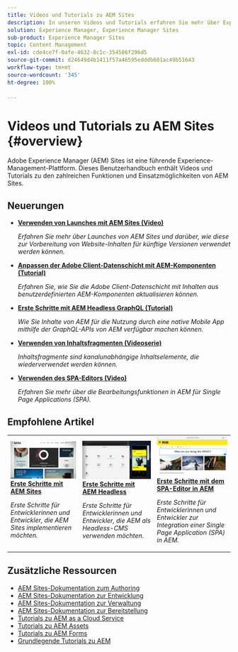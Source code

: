 ```yaml
---
title: Videos und Tutorials zu AEM Sites
description: In unseren Videos und Tutorials erfahren Sie mehr über Experience Manager Sites. Entdecken Sie die Auswahl unseres Personals und Neuigkeiten zu AEM Sites.
solution: Experience Manager, Experience Manager Sites
sub-product: Experience Manager Sites
topic: Content Management
exl-id: cde4ce7f-0afe-4632-8c1c-354586f296d5
source-git-commit: d24649d4b1411f57a46595edddb601ac49b51643
workflow-type: tm+mt
source-wordcount: '345'
ht-degree: 100%

---
```


# Videos und Tutorials zu AEM Sites {#overview}

Adobe Experience Manager (AEM) Sites ist eine führende Experience-Management-Plattform. Dieses Benutzerhandbuch enthält Videos und Tutorials zu den zahlreichen Funktionen und Einsatzmöglichkeiten von AEM Sites.


<div id="whats-new-section">

## Neuerungen

* **[Verwenden von Launches mit AEM Sites (Video)](./page-authoring/launches.md)**

   *Erfahren Sie mehr über Launches von AEM Sites und darüber, wie diese zur Vorbereitung von Website-Inhalten für künftige Versionen verwendet werden können.*

* **[Anpassen der Adobe Client-Datenschicht mit AEM-Komponenten (Tutorial)](./integrations/adobe-client-data-layer/data-layer-customize.md)**

   *Erfahren Sie, wie Sie die Adobe Client-Datenschicht mit Inhalten aus benutzerdefinierten AEM-Komponenten aktualisieren können.*

* **[Erste Schritte mit AEM Headless GraphQL (Tutorial)](https://experienceleague.adobe.com/docs/experience-manager-learn/getting-started-with-aem-headless/graphql/overview.html?lang=de)**

   *Wie Sie Inhalte von AEM für die Nutzung durch eine native Mobile App mithilfe der GraphQL-APIs von AEM verfügbar machen können.*

* **[Verwenden von Inhaltsfragmenten (Videoserie)](./content-fragments/content-fragments-feature-video-use.md)**

   *Inhaltsfragmente sind kanalunabhängige Inhaltselemente, die wiederverwendet werden können.*

* **[Verwenden des SPA-Editors (Video)](./spa-editor/spa-editor-framework-feature-video-use.md)**

   *Erfahren Sie mehr über die Bearbeitungsfunktionen in AEM für Single Page Applications (SPA).*

</div>

<div id="recs-overview-body-1"></div>
<div id="recs-overview-body-2"></div>
<div id="recs-overview-body-3"></div>
<div id="recs-overview-body-4"></div>
<div id="recs-overview-body-5"></div>
<div id="recs-overview-body-6"></div>

<div id="staff-picks-section">

## Empfohlene Artikel

<table>
<tr>
  <td>
    <a href="https://experienceleague.adobe.com/docs/experience-manager-learn/getting-started-wknd-tutorial-develop/overview.html?lang=de">
      <img alt="Erste Schritte mit AEM Sites – WKND-Tutorial" src="./assets/aem-wknd-tutorial.png" />
    </a>
    <div>
      <a href="https://experienceleague.adobe.com/docs/experience-manager-learn/getting-started-wknd-tutorial-develop/overview.html?lang=de">
    <strong>Erste Schritte mit AEM Sites</strong>
    </a>
    </div>
    <p>
    <em>Erste Schritte für Entwicklerinnen und Entwickler, die AEM Sites implementieren möchten.</em>
    <p>
  </td>
  <td>
    <a href="https://experienceleague.adobe.com/docs/experience-manager-learn/getting-started-with-aem-headless/overview.html?lang=de">
    <img alt="Erste Schritte mit AEM Headless" src="./assets/aem-headless-tutorial.png" />
    </a>
    <div>
    <a href="https://experienceleague.adobe.com/docs/experience-manager-learn/getting-started-with-aem-headless/overview.html?lang=de">
    <strong>Erste Schritte mit AEM Headless</strong>
    </a>
    </div>
    <p>
    <em>Erste Schritte für Entwicklerinnen und Entwickler, die AEM als Headless-CMS verwenden möchten.</em>
    </p>
  </td>
  <td>
    <a href="https://experienceleague.adobe.com/docs/experience-manager-learn/getting-started-with-aem-headless/spa-editor/react/overview.html?lang=de">
      <img alt="Erste Schritte mit dem SPA-Editor in AEM" src="./assets/aem-wknd-spa-editor-tutorial.png" />
    </a>
     <div>
      <a href="https://experienceleague.adobe.com/docs/experience-manager-learn/getting-started-with-aem-headless/spa-editor/react/overview.html?lang=de">
<strong>Erste Schritte mit dem SPA-Editor in AEM</strong>
 </a>
    </div>
    <p>
    <em>Erste Schritte für Entwicklerinnen und Entwickler zur Integration einer Single Page Application (SPA) in AEM.</em>
    <p>
  </td>
</tr>
</table>

</div>

## Zusätzliche Ressourcen

* [AEM Sites-Dokumentation zum Authoring](https://experienceleague.adobe.com/docs/experience-manager-65/authoring/home.html?lang=de)
* [AEM Sites-Dokumentation zur Entwicklung](https://experienceleague.adobe.com/docs/experience-manager-65/developing/home.html?lang=de)
* [AEM Sites-Dokumentation zur Verwaltung](https://experienceleague.adobe.com/docs/experience-manager-65/administering/home.html?lang=de)
* [AEM Sites-Dokumentation zur Bereitstellung](https://experienceleague.adobe.com/docs/experience-manager-65/deploying/home.html?lang=de)
* [Tutorials zu AEM as a Cloud Service](/help/cloud-service/overview.md)
* [Tutorials zu AEM Assets](/help/assets/overview.md)
* [Tutorials zu AEM Forms](/help/forms/overview.md)
* [Grundlegende Tutorials zu AEM](/help/foundation/overview.md)
